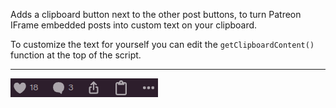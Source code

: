 Adds a clipboard button next to the other post buttons, to turn Patreon IFrame embedded posts into custom text on your clipboard.

To customize the text for yourself you can edit the `getClipboardContent()` function at the top of the script.

---

![Image of the clipboard button](https://raw.githubusercontent.com/p-laranjinha/userscripts/master/Patreon%20IFrame%20Embed%20Into%20Clipboard/images/buttons.png)
